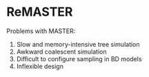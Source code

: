 ReMASTER
========

Problems with MASTER:
1. Slow and memory-intensive tree simulation
2. Awkward coalescent simulation
3. Difficult to configure sampling in BD models
4. Inflexible design
